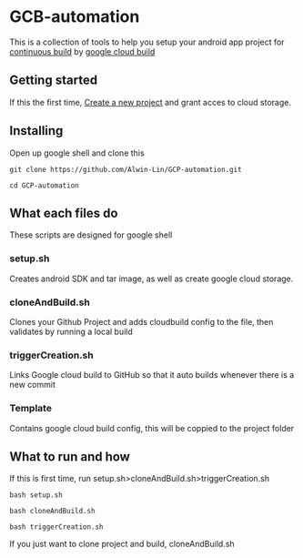 # GCB-automation
This is a collection of tools to help you setup your android app project for  <a href="https://en.wikipedia.org/wiki/Continuous_integration">continuous build</a> by <a href="https://cloud.google.com/cloud-build/">google cloud build </a>

## Getting started

If this the first time, <a href="https://cloud.google.com/resource-manager/docs/creating-managing-projects">Create a new project</a> and grant acces to cloud storage.
## Installing
Open up google shell and clone this
```
git clone https://github.com/Alwin-Lin/GCP-automation.git
```
```
cd GCP-automation
```
## What each files do 
These scripts are designed for google shell
### setup.sh
Creates android SDK and tar image, as well as create google cloud storage.

### cloneAndBuild.sh
Clones your Github Project and adds cloudbuild config to the file, then validates by running a local build

### triggerCreation.sh
Links Google cloud build to GitHub so that it auto builds whenever there is a new commit

### Template
Contains google cloud build config, this will be coppied to the project folder

## What to run and how
If this is first time, run setup.sh>cloneAndBuild.sh>triggerCreation.sh
```
bash setup.sh
```
```
bash cloneAndBuild.sh
```
```
bash triggerCreation.sh
```
If you just want to clone project and build, cloneAndBuild.sh
